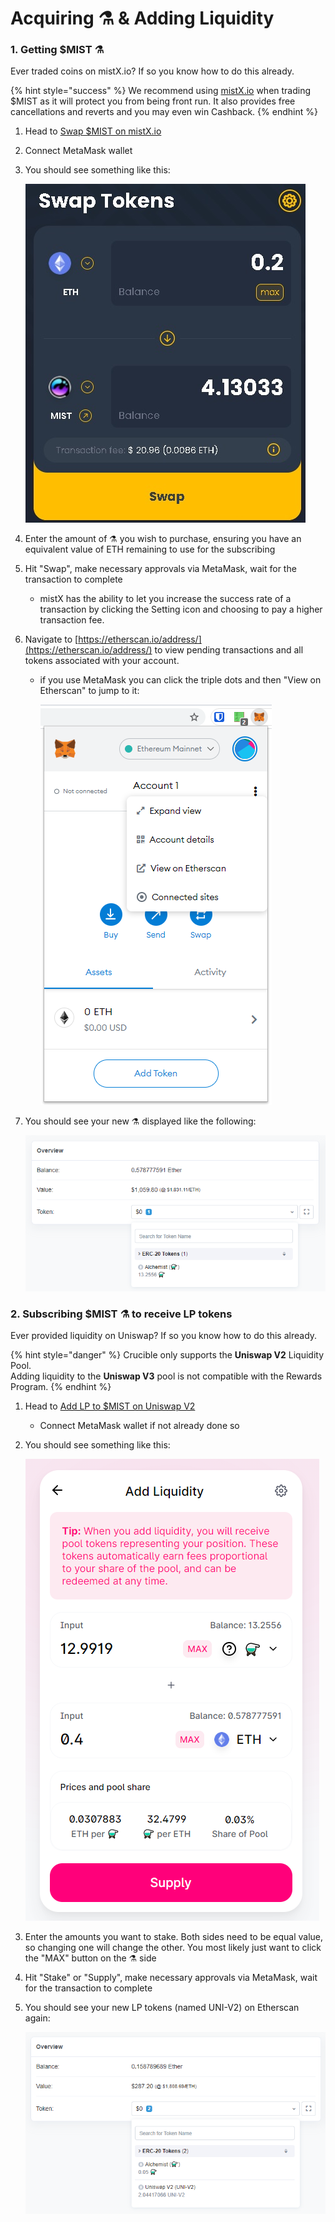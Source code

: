 # Acquiring ⚗️ & Adding Liquidity

### 1. Getting $MIST ⚗️

Ever traded coins on mistX.io? If so you know how to do this already.

{% hint style="success" %}
We recommend using [mistX.io](https://mistx.io) when trading $MIST as it will protect you from being front run. It also provides free cancellations and reverts and you may even win Cashback.&#x20;
{% endhint %}

1. Head to [Swap $MIST on mistX.io](http://swap.alchemist.wtf)
2. Connect MetaMask wallet
3.  You should see something like this:

    &#x20;![](.gitbook/assets/swap.jpeg)&#x20;
4. Enter the amount of ⚗️ you wish to purchase, ensuring you have an equivalent value of ETH remaining to use for the subscribing
5. Hit "Swap", make necessary approvals via MetaMask, wait for the transaction to complete
   * mistX has the ability to let you increase the success rate of a transaction by clicking the Setting icon and choosing to pay a higher transaction fee.
6. Navigate to [https://etherscan.io/address/](https://etherscan.io/address/) to view pending transactions and all tokens associated with your account.
   *   if you use MetaMask you can click the triple dots and then "View on Etherscan" to jump to it:

       ![](.gitbook/assets/jdzodqp.png)
7.  You should see your new ⚗️ displayed like the following:

    &#x20;![](.gitbook/assets/bf9wsrg.png)

### 2. Subscribing $MIST ⚗️ to receive LP tokens

Ever provided liquidity on Uniswap? If so you know how to do this already.

{% hint style="danger" %}
Crucible only supports the **Uniswap V2** Liquidity Pool. \
Adding liquidity to the **Uniswap V3** pool is not compatible with the Rewards Program.
{% endhint %}

1. Head to [Add LP to $MIST on Uniswap V2](https://app.uniswap.org/#/add/v2/0x88acdd2a6425c3faae4bc9650fd7e27e0bebb7ab/ETH)
   * Connect MetaMask wallet if not already done so
2.  You should see something like this:

    &#x20;![](.gitbook/assets/7paieyf.png)
3. Enter the amounts you want to stake. Both sides need to be equal value, so changing one will change the other. You most likely just want to click the "MAX" button on the ⚗️ side
4. Hit "Stake" or "Supply", make necessary approvals via MetaMask, wait for the transaction to complete
5.  You should see your new LP tokens (named UNI-V2) on Etherscan again:

    &#x20;![](.gitbook/assets/6haohgw.png)

##
